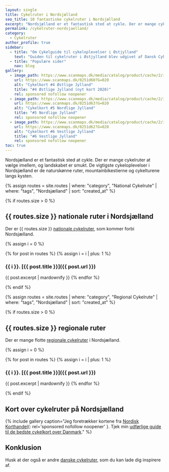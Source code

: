 ```yaml
---
layout: single
title: Cykelruter i Nordsjælland
seo_title: 10 fantastiske cykelruter i Nordsjælland
excerpt: "Nordsjælland er et fantastisk sted at cykle. Der er mange cykelruter at vælge imellem, og landskabet er smukt. De vigtigste cykeloplevelser i Nordsjælland er de naturskønne ruter, mountainbikestierne og cykelturene langs kysten."
permalink: /cykelruter-nordsjaelland/
category:
  - Cykelruter
author_profile: true
sidebar:
  - title: "Om Cykelguide til cykeloplevelser i Østjylland"
    text: "Guiden til cykelruter i Østjylland blev udgivet af Dansk Cyklist Forbund i samarbejde med Fonden Fyntour og VisitDenmark, støttet af Arbejdsmarkedets Feriefond og Tips & Lottomidler til Friluftslivet. 1. udgave fra 30. maj 2007. Oplag 5000 i tre sprog."
  - title: "Populære sider"
    nav: blog
gallery:
  - image_path: https://www.scanmaps.dk/media/catalog/product/cache/2/image/650x650/9df78eab33525d08d6e5fb8d27136e95/_/s/_stlige_jylland_forside.jpg
    url: https://www.scanmaps.dk/0251d60?G=020
    alt: "Cykelkort #4 Østlige Jylland"
    title: "#4 Østlige Jylland (nyt kort 2020)"
    rel: sponsored nofollow noopener
  - image_path: https://www.scanmaps.dk/media/catalog/product/cache/2/image/650x650/9df78eab33525d08d6e5fb8d27136e95/c/y/cykelkort_forside_nordlige_jylland.jpg
    url: https://www.scanmaps.dk/0251d63?G=020
    alt: "Cykelkort #5 Nordlige Jylland"
    title: "#5 Nordlige Jylland"
    rel: sponsored nofollow noopener
  - image_path: https://www.scanmaps.dk/media/catalog/product/cache/2/image/650x650/9df78eab33525d08d6e5fb8d27136e95/c/y/cykelkort_forside_vestlige_jylland.jpg
    url: https://www.scanmaps.dk/0251d62?G=020
    alt: "Cykelkort #6 Vestlige Jylland"
    title: "#6 Vestlige Jylland"
    rel: sponsored nofollow noopener
toc: true
---
```


Nordsjælland er et fantastisk sted at cykle. Der er mange cykelruter at vælge imellem, og landskabet er smukt. De vigtigste cykeloplevelser i Nordsjælland er de naturskønne ruter, mountainbikestierne og cykelturene langs kysten.

{% assign routes = site.routes | where: "category", "National Cykelrute" | where: "tags", "Nordsjælland" | sort: "created_at" %}

{% if routes.size > 0 %}

## {{ routes.size }} nationale ruter i Nordsjælland

Der er {{ routes.size }} [nationale cykelruter](/nationale-cykelruter/), som kommer forbi Nordsjælland.

{% assign i = 0 %}

{% for post in routes %}
{% assign i = i | plus: 1 %}
### {{ i }}. [{{ post.title }}]({{ post.url }})

{{ post.excerpt | mardownify }}
{% endfor %}

{% endif %}

{% assign routes = site.routes | where: "category", "Regional Cykelrute" | where: "tags", "Nordsjælland" | sort: "created_at" %}

{% if routes.size > 0 %}

## {{ routes.size }} regionale ruter

Der er mange flotte [regionale cykelruter](/regionale-cykelruter/) i Nordsjælland.

{% assign i = 0 %}

{% for post in routes %}
{% assign i = i | plus: 1 %}
### {{ i }}. [{{ post.title }}]({{ post.url }})

{{ post.excerpt | mardownify }}
{% endfor %}

{% endif %}

## Kort over cykelruter på Nordsjælland

{% include gallery caption="Jeg foretrækker kortene fra [Nordisk Korthandel](https://www.scanmaps.dk/?G=020){: rel='sponsored nofollow noopener' }. Tjek min [udførlige guide til de bedste cykelkort over Danmark](/cykelkort/)." %}

## Konklusion

Husk at der også er andre [danske cykelruter](/cykelruter-danmark/), som du kan lade dig inspirere af.
